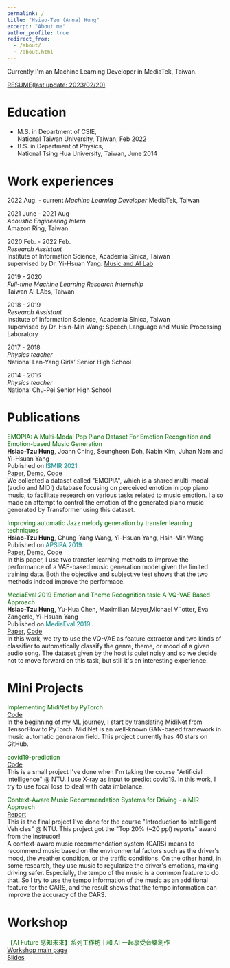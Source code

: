 ```yaml
---
permalink: /
title: "Hsiao-Tzu (Anna) Hung"
excerpt: "About me"
author_profile: true
redirect_from: 
  - /about/
  - /about.html
---
```


Currently I'm an Machine Learning Developer in MediaTek, Taiwan. 

[RESUME(last update: 2023/02/20)](https://annahung31.github.io/files/Anna_resume_20230220.pdf)


Education
======

* M.S. in Department of CSIE,  
National Taiwan University, Taiwan, Feb 2022
* B.S. in Department of Physics,  
National Tsing Hua University, Taiwan, June 2014



Work experiences
======
2022 Aug. - current
*Machine Learning Developer*
MediaTek, Taiwan


2021 June - 2021 Aug  
*Acoustic Engineering Intern*  
Amazon Ring, Taiwan


2020 Feb. - 2022 Feb.  
*Research Assistant*  
Institute of Information Science, Academia Sinica, Taiwan  
supervised by Dr. Yi-Hsuan Yang: [Music and AI Lab](https://musicai.citi.sinica.edu.tw/)


2019 - 2020  
*Full-time Machine Learning Research Internship*  
Taiwan AI LAbs, Taiwan  

2018 - 2019  
*Research Assistant*  
Institute of Information Science, Academia Sinica, Taiwan  
supervised by Dr. Hsin-Min Wang: Speech,Language and Music Processing Laboratory  

2017 - 2018  
*Physics teacher*  
National Lan-Yang Girls’ Senior High School  

2014 - 2016  
*Physics teacher*  
National Chu-Pei Senior High School  



Publications
======

<font color="#006600">EMOPIA: A Multi-Modal Pop Piano Dataset For Emotion Recognition and Emotion-based Music Generation</font>  
**Hsiao-Tzu Hung**, Joann Ching, Seungheon Doh, Nabin Kim, Juhan Nam and Yi-Hsuan Yang  
Published on <font color="#008080">ISMIR 2021</font>  
[Paper](), [Demo](https://annahung31.github.io/EMOPIA/), [Code](https://github.com/annahung31/EMOPIA)    
We collected a dataset called "EMOPIA", which is a shared multi-modal (audio and MIDI) database focusing on perceived emotion in pop piano music, to facilitate research on various tasks related to music emotion. I also made an attempt to control the emotion of the generated piano music generated by Transformer using this dataset.  


<font color="#006600">Improving automatic Jazz melody generation by transfer learning techniques</font>  
**Hsiao-Tzu Hung**, Chung-Yang Wang, Yi-Hsuan Yang, Hsin-Min Wang  
Published on <font color="#008080">APSIPA 2019</font>.  
[Paper](https://arxiv.org/abs/1908.09484), [Demo](https://annahung31.github.io/Publication-Demos/publications/jazz_melody_generation/), [Code](https://github.com/annahung31/jazz_melody_generation)    
In this paper, I use two transfer learning methods to improve the performance of a VAE-based music generation model given the limited training data. Both the objective and subjective test shows that the two methods indeed improve the performace.


<font color="#006600">MediaEval 2019 Emotion and Theme Recognition task: A VQ-VAE Based Approach</font>  
**Hsiao-Tzu Hung**, Yu-Hua Chen, Maximilian Mayer,Michael V¨otter, Eva Zangerle, Yi-Hsuan Yang  
Published on <font color="#008080">MediaEval 2019</font> .  
[Paper](https://evazangerle.at/publication/mediaeval-19-tai/mediaeval-19-tai.pdf), [Code](https://github.com/annahung31/moodtheme-tagging)  
In this work, we try to use the VQ-VAE as feature extractor and two kinds of classifier to automatically classify the genre, theme, or mood of a given audio song. The dataset given by the host is quiet noisy and so we decide not to move forward on this task, but still it's an interesting experience.


Mini Projects
======
<font color="#006600">Implementing MidiNet by PyTorch</font>  
[Code](https://github.com/annahung31/MidiNet-by-pytorch)  
In the beginning of my ML journey, I start by translating MidiNet from TensorFlow to PyTorch. MidiNet is an well-known GAN-based framework in music automatic generaion field. This project currently has 40 stars on GitHub. 

<font color="#006600">covid19-prediction</font>    
[Code](https://github.com/annahung31/covid19-prediction)  
This is a small project I've done when I'm taking the course "Artificial intelligence" @ NTU. I use X-ray as input to predict covid19. In this work, I try to use focal loss to deal with data imbalance.


<font color="#006600">Context-Aware Music Recommendation Systems for Driving - a MIR Approach</font>   
[Report](https://annahung31.github.io/files/course/CAR_report.pdf)  
This is the final project I've done for the course "Introduction to Intelligent Vehicles" @ NTU. This project got the "Top 20% (~20 ppl) reports" award from the Instrucor!  
A context-aware music recommendation system (CARS) means to recommend music based on the environmental factors such as the driver's mood, the weather condition, or the traffic conditions. On the other hand, in some research, they use music to regularize the driver's emotions, making driving safer. Especially, the tempo of the music is a common feature to do that. So I try to use the tempo information of the music as an additional feature for the CARS, and the result shows that the tempo information can improve the accuracy of the CARS.


Workshop
======
<font color="#006600">【AI Future 感知未來】系列工作坊｜和 AI 一起享受音樂創作</font>   
[Workshop main page](https://www.blnd.tw/activities/a1908dbf-1e44-4a87-8b0d-4feee7484926)   
[Slides](https://drive.google.com/file/d/1IbY-yD7NxjaC1wF0l-DR_DGvntlSL0Oz/view?usp=share_link)
